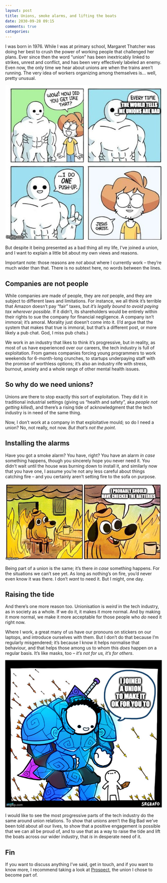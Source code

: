 ```yaml
---
layout: post
title: Unions, smoke alarms, and lifting the boats
date: 2030-09-28 09:15
comments: true
categories:
---
```

I was born in 1976. While I was at primary school, Margaret Thatcher was doing her best to crush the power of working people that challenged her plans. Ever since then the word “union” has been inextricably linked to strikes, unrest and conflict, and has been very effectively labeled an enemy. Even now, the only time we hear about unions are when the trains aren’t running. The very idea of workers organizing among themselves is… well, pretty unusual.

<img src='/images/pushup.jpg' alt='Every time the world tells me unions are bad, I do one push-up'/>

But despite it being presented as a bad thing all my life, I’ve joined a union, and I want to explain a little bit about my own views and reasons.

Important note: those reasons are _not_ about where I currently work – they’re much wider than that. There is no subtext here, no words between the lines.

## Companies are not people

While companies are made of people, they are _not_ people, and they are subject to different laws and limitations. For instance, we all think it’s terrible that Amazon doesn’t pay “fair” taxes, but _it’s legally bound to avoid paying tax wherever possible_. If it didn’t, its shareholders would be entirely within their rights to sue the company for financial negligence. A company isn’t immoral; it’s amoral. Morality just doesn’t come into it. (I’d argue that the system that makes that true is immoral, but that’s a different post, or more likely a pub chat. God, I miss pub chats.)

We work in an industry that likes to think it’s progressive, but in reality, as most of us have experienced over our careers, the tech industry is full of exploitation. From games companies forcing young programmers to work weekends for 6-month-long crunches, to startups underpaying staff with the promise of worthless options; it’s also an industry rife with stress, burnout, anxiety and a whole range of other mental health issues.

## So why do we need unions?

Unions are there to stop exactly this sort of exploitation. They did it in traditional industrial settings (giving us “health and safety”, aka _people not getting killed_), and there’s a rising tide of acknowledgment that the tech industry is in need of the same thing.

Now, I don’t work at a company in that exploitative mould; so do I need a union? No, not really, not now. _But that’s not the point_.

## Installing the alarms

Have you got a smoke alarm? You have, right? You have an alarm _in case_ something happens, though you sincerely hope you never need it. You didn’t wait until the house was burning down to install it, and similarly now that you have one, I assume you’re not any less careful about things catching fire – and you certainly aren’t setting fire to the sofa on purpose.

<img src='/images/thisisfine.jpg' alt='I probably should have checked the batteries'/>

Being part of a union is the same; it’s there _in case_ something happens. For the situations we can’t see yet. As long as nothing’s on fire, you’d never even know it was there. I don’t _want_ to need it. But I might, one day.

## Raising the tide

And there’s one more reason too. Unionisation is _weird_ in the tech industry, as in society as a whole. If we do it, it makes it more normal. And by making it more normal, we make it more acceptable for those people who _do_ need it right now.

Where I work, a great many of us have our pronouns on stickers on our laptops, and introduce ourselves with them. But I don’t do that because I’m regularly misgendered; it’s because I know it helps normalise that behaviour, and that helps those among us to whom this _does_ happen on a regular basis. It’s like masks, too – _it’s not for us, it’s for others_.

<img src='/images/bigblue.jpg' alt='I joined a union to make it ok for you to'/>

I would like to see the most progressive parts of the tech industry do the same around union relations. To show that unions aren’t the Big Bad we’ve been told about all our lives, to show that a positive engagement is possible that we can all be proud of, and to use that as a way to raise the tide and lift the boats across our wider industry, that _is_ in desperate need of it.

## Fin

If you want to discuss anything I’ve said, get in touch, and if you want to know more, I recommend taking a look at [Prospect](https://prospect.org.uk/about/who-are-prospect/), the union I chose to become part of.
